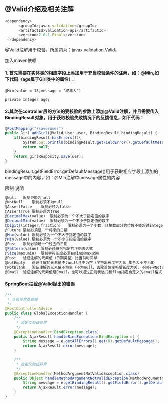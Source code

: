 ## @Valid介绍及相关注解

```javascript
<dependency>
      <groupId>javax.validation</groupId>
      <artifactId>validation-api</artifactId>
      <version>2.0.1.Final</version>
 </dependency>
```

@Valid注解用于校验，所属包为：javax.validation.Valid。

加入maven依赖

#### 1. 首先需要在实体类的相应字段上添加用于充当校验条件的注解，如：@Min,如下代码（age属于Girl类中的属性）：

    @Min(value = 18,message = "成年人")
    
    private Integer age;

#### 2.其次在controller层的方法的要校验的参数上添加@Valid注解，并且需要传入BindingResult对象，用于获取校验失败情况下的反馈信息，如下代码：

```javascript
@PostMapping("/save/user")
public Girl addGirl(@Valid User user, BindingResult bindingResult) {
    if(bindingResult.hasErrors()){
        System.out.println(bindingResult.getFieldError().getDefaultMessage());
        return null;
    }
    return girlResposity.save(uer);
}
```

bindingResult.getFieldError.getDefaultMessage()用于获取相应字段上添加的message中的内容，如：@Min注解中message属性的内容

限制  说明

```javascript
@Null   限制只能为null
@NotNull    限制必须不为null
@AssertFalse    限制必须为false
@AssertTrue 限制必须为true
@DecimalMax(value)  限制必须为一个不大于指定值的数字
@DecimalMin(value)  限制必须为一个不小于指定值的数字
@Digits(integer,fraction)   限制必须为一个小数，且整数部分的位数不能超过integer，小数部分的位数不能超过fraction
@Future 限制必须是一个将来的日期
@Max(value) 限制必须为一个不大于指定值的数字
@Min(value) 限制必须为一个不小于指定值的数字
@Past   限制必须是一个过去的日期
@Pattern(value) 限制必须符合指定的正则表达式
@Size(max,min)  限制字符长度必须在min到max之间
@Past   验证注解的元素值（日期类型）比当前时间早
@NotEmpty   验证注解的元素值不为null且不为空（字符串长度不为0、集合大小不为0）
@NotBlank   验证注解的元素值不为空（不为null、去除首位空格后长度为0），不同于@NotEmpty，@NotBlank只应用于字符串且在比较时会去除字符串的空格
@Email  验证注解的元素值是Email，也可以通过正则表达式和flag指定自定义的email格式
```



#### SpringBoot拦截@Valid抛出的错误

```java
/**
 * 全局异常处理器
 */
@RestControllerAdvice
public class GlobalExceptionHandler {
    /**
     * 自定义验证异常
     */
    @ExceptionHandler(BindException.class)
    public AjaxResult handleBindException(BindException e) {
        String message = e.getAllErrors().get(0).getDefaultMessage();
        return AjaxResult.error(message);
    }

    /**
     * 自定义验证异常
     */
    @ExceptionHandler(MethodArgumentNotValidException.class)
    public Object handleMethodArgumentNotValidException(MethodArgumentNotValidException e) {
        String message = e.getBindingResult().getFieldError().getDefaultMessage();
        return AjaxResult.error(message);
    }
}
```



